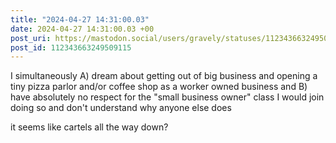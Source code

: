 ```yaml
---
title: "2024-04-27 14:31:00.03"
date: 2024-04-27 14:31:00.03 +00
post_uri: https://mastodon.social/users/gravely/statuses/112343663249509115
post_id: 112343663249509115
---
```

I simultaneously A) dream about getting out of big business and opening a tiny pizza parlor and/or coffee shop as a worker owned business and B) have absolutely no respect for the "small business owner" class I would join doing so and don't understand why anyone else does

it seems like cartels all the way down?


